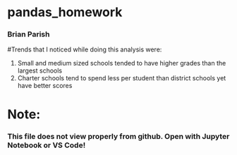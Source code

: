 # pandas_homework
### Brian Parish

#Trends that I noticed while doing this analysis were:
  1. Small and medium sized schools tended to have higher grades than the largest schools
  2. Charter schools tend to spend less per student than district schools yet have better scores

# Note:
### This file does not view properly from github. Open with Jupyter Notebook or VS Code!
